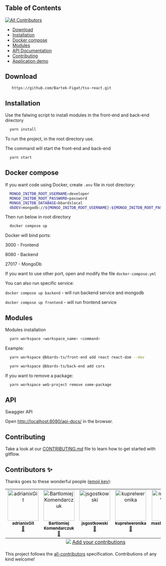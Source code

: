 ## Table of Contents
<!-- ALL-CONTRIBUTORS-BADGE:START - Do not remove or modify this section -->
[![All Contributors](https://img.shields.io/badge/all_contributors-5-orange.svg?style=flat-square)](#contributors-)
<!-- ALL-CONTRIBUTORS-BADGE:END -->

- [Download](#Download)
- [Installation](#Installation)
- [Docker compose](#Docker)
- [Modules](#Modules)
- [API Documentation](#API)
- [Contributing](#Contributing)
- [Application demo](https://bartek-figat.github.io/tsx-react/)

## Download

```bash
   https://github.com/Bartek-Figat/tsx-react.git
```

## Installation

Use the falwing script to install modules in the front-end and back-end directory

```bash
  yarn install
```

To run the project, in the root directory use.

The command will start the front-end and back-end

```bash
  yarn start
```

## Docker compose

If you want code using Docker, create `.env` file in root directory:

```bash
  MONGO_INITDB_ROOT_USERNAME=developer
  MONGO_INITDB_ROOT_PASSWORD=password
  MONGO_INITDB_DATABASE=bbardslocal
  dbDEV=mongodb://${MONGO_INITDB_ROOT_USERNAME}:${MONGO_INITDB_ROOT_PASSWORD}@database/${MONGO_INITDB_DATABASE}?retryWrites=true&w=majority&authSource=admin
```

Then run below in root directory

```bash
  docker compose up
```

Docker will bind ports:

3000 - Frontend

8080 - Backend

27017 - MongoDb

If you want to use other port, open and modify the file `docker-compose.yml`

You can also run specific service:

`docker compose up backend` - will run backend service and mongodb

`docker compose up frontend` - will run frontend service

## Modules

Modules installation

```bash
  yarn workspace <workspace_name> <command>
```

Example:

```bash
  yarn workspace @bbards-ts/front-end add react react-dom --dev
```

```bash
  yarn workspace @bbards-ts/back-end add cors
```

If you want to remove a package:

```bash
  yarn workspace web-project remove some-package
```

## API

Swaggier API

Open [http://localhost:8080/api-docs/](http://localhost:8080/api-docs/) in the browser.

## Contributing

Take a look at our [CONTRIBUTING.md](https://github.com/Bartek-Figat/tsx-react/blob/main/CONTRIBUTING.md) file to learn how to get started with gitflow.

## Contributors ✨

Thanks goes to these wonderful people ([emoji key](https://allcontributors.org/docs/en/emoji-key)):

<!-- ALL-CONTRIBUTORS-LIST:START - Do not remove or modify this section -->
<!-- prettier-ignore-start -->
<!-- markdownlint-disable -->
<table>
  <tbody>
    <tr>
      <td align="center" valign="top" width="14.28%"><a href="https://github.com/adrianixGit"><img src="https://avatars.githubusercontent.com/u/69733145?v=4?s=100" width="100px;" alt="adrianixGit"/><br /><sub><b>adrianixGit</b></sub></a><br /><a href="https://github.com/Bartek-Figat/bbards/commits?author=adrianixGit" title="Documentation">📖</a></td>
      <td align="center" valign="top" width="14.28%"><a href="https://devopsowy.pl/"><img src="https://avatars.githubusercontent.com/u/11333925?v=4?s=100" width="100px;" alt="Bartlomiej Komendarczuk"/><br /><sub><b>Bartlomiej Komendarczuk</b></sub></a><br /><a href="https://github.com/Bartek-Figat/bbards/commits?author=BElluu" title="Documentation">📖</a></td>
      <td align="center" valign="top" width="14.28%"><a href="https://github.com/jsgostkowski"><img src="https://avatars.githubusercontent.com/u/93486712?v=4?s=100" width="100px;" alt="jsgostkowski"/><br /><sub><b>jsgostkowski</b></sub></a><br /><a href="https://github.com/Bartek-Figat/bbards/commits?author=jsgostkowski" title="Documentation">📖</a></td>
      <td align="center" valign="top" width="14.28%"><a href="https://github.com/kuprelweronika"><img src="https://avatars.githubusercontent.com/u/110784022?v=4?s=100" width="100px;" alt="kuprelweronika"/><br /><sub><b>kuprelweronika</b></sub></a><br /><a href="https://github.com/Bartek-Figat/bbards/commits?author=kuprelweronika" title="Documentation">📖</a></td>
      <td align="center" valign="top" width="14.28%"><a href="https://github.com/masterHAWK99"><img src="https://avatars.githubusercontent.com/u/60447475?v=4?s=100" width="100px;" alt="masterHAWK99"/><br /><sub><b>masterHAWK99</b></sub></a><br /><a href="https://github.com/Bartek-Figat/bbards/commits?author=masterHAWK99" title="Documentation">📖</a></td>
    </tr>
  </tbody>
  <tfoot>
    <tr>
      <td align="center" size="13px" colspan="7">
        <img src="https://raw.githubusercontent.com/all-contributors/all-contributors-cli/1b8533af435da9854653492b1327a23a4dbd0a10/assets/logo-small.svg">
          <a href="https://all-contributors.js.org/docs/en/bot/usage">Add your contributions</a>
        </img>
      </td>
    </tr>
  </tfoot>
</table>

<!-- markdownlint-restore -->
<!-- prettier-ignore-end -->

<!-- ALL-CONTRIBUTORS-LIST:END -->

This project follows the [all-contributors](https://github.com/all-contributors/all-contributors) specification. Contributions of any kind welcome!